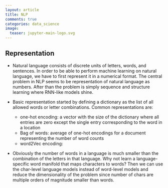```yaml
---
layout: article
title: NLP
comments: true
categories: data_science
image:
  teaser: jupyter-main-logo.svg
---
```


## Representation
- Natural language consists of discrete units of letters, words, and sentences. In order to be able to perform machine learning on natural language, we have to first represent it in a numerical format. The central problem in NLP seems to be representation of natural language as numbers. After than the problem is simply sequence and structure learning where RNN-like models shine. 

- Basic representation started by defining a dictionary as the list of all allowed words or letter combinations. Common representations are:
    + one-hot encoding: a vector with the size of the dictionary where all entries are zero except the single entry corresponding to the word in a location
    + Bag of words: average of one-hot encodings for a document representing the number of word counts 
    + word2Vec encoding: 

- Obviously the number of words in a language is much smaller than the combination of the letters in that language. Why not learn a language-specific word manifold that maps characters to words? Then we can use the char-level language models instead of word-level models and reduce the dimensionality of the problem since number of chars are multiple orders of magnitude smaller than words. 
